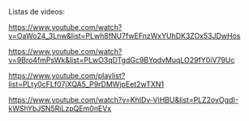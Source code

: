 Listas de videos:

https://www.youtube.com/watch?v=OaWo24_3Lnw&list=PLwh8fNU7fwEFnzWxYUhDK3ZOx53JDwHos


https://www.youtube.com/watch?v=9Bro4fmPsWk&list=PLwO3qDTgdGc9BYqdvMuqLO29fY0iV79Uc

https://www.youtube.com/playlist?list=PLty0cFLf07jXQA5_P9rDMWjpEet2wTXN1

https://www.youtube.com/watch?v=KhIDv-ViHBU&list=PLZ2ovOgdI-kWShYbJSN5RiLzpQEm0nEVx
